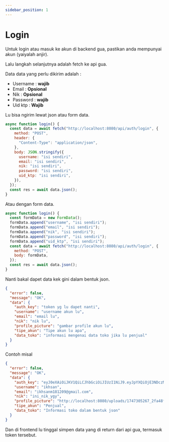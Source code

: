 ```yaml
---
sidebar_position: 1
---
```


# Login

Untuk login atau masuk ke akun di backend gua, pastikan anda mempunyai akun (yaiyalah anjir).

Lalu langkah selanjutnya adalah fetch ke api gua.

Data data yang perlu dikirim adalah :

- Username : **wajib**
- Email : **Opsional**
- Nik : **Opsional**
- Password : **wajib**
- Uid ktp : **Wajib**

Lu bisa ngirim lewat json atau form data.

```javascript title="login-dengan-json.js"
async function login() {
  const data = await fetch("http://localhost:8080/api/auth/login", {
    method: "POST",
    header: {
      "Content-Type": "application/json",
    },
    body: JSON.stringify({
      username: "isi sendiri",
      email: "isi sendiri",
      nik: "isi sendiri",
      password: "isi sendiri",
      uid_ktp: "isi sendiri",
    }),
  });
  const res = await data.json();
}
```

Atau dengan form data.

```javascript title="login-dengan-form-data.js"
async function login() {
  const formData = new FormData();
  formData.append("username", "isi sendiri");
  formData.append("email", "isi sendiri");
  formData.append("nik", "isi sendiri");
  formData.append("password", "isi sendiri");
  formData.append("uid_ktp", "isi sendiri");
  const data = await fetch("http://localhost:8080/api/auth/login", {
    method: "POST",
    body: formData,
  });
  const res = await data.json();
}
```

Nanti bakal dapet data kek gini dalam bentuk json.

```json title="return.json"
{
  "error": false,
  "message": "OK",
  "data": {
    "auth_key": "token yg lu dapet nanti",
    "username": "username akun lu",
    "email": "email lu",
    "nik": "nik lu",
    "profile_picture": "gambar profile akun lu",
    "tipe_akun": "Tipe akun lu apa",
    "data_toko": "informasi mengenai data toko jika lu penjual"
  }
}
```

Contoh misal

```json title="return-contoh.json"
{
  "error": false,
  "message": "OK",
  "data": {
    "auth_key": "eyJ0eXAiOiJKV1QiLCJhbGciOiJIUzI1NiJ9.eyJpYXQiOjE3NDczMDMxMTYsImV4cCI6MTc1NTA3OTExNiwidWlkIjoiZXlnc2d5YWd3en0.nSeEFSlJqNfoZLrHyi4pBdQ2-y_fkvv6S-Wx8xcqTU5616166",
    "username": "ikhsan",
    "email": "ikhsanm181209@gmail.com",
    "nik": "ini_nik_ygy",
    "profile_picture": "http://localhost:8080/uploads/1747305267_2fa48fd2700486ab9a43.jpg",
    "tipe_akun": "Penjual",
    "data_toko": "Informasi toko dalam bentuk json"
  }
}
```

Dan di frontend lu tinggal simpen data yang di return dari api gua, termasuk token tersebut.
